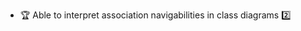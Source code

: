 * <span id="outcome-classDiagrams-associations-navigability-one">:trophy: Able to interpret association navigabilities in class diagrams :two:</span>
